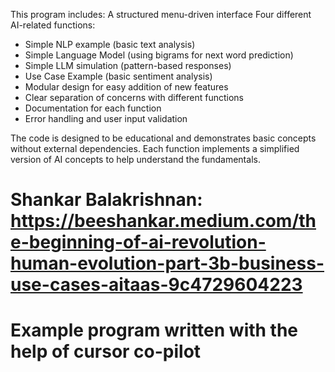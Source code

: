 This program includes:
A structured menu-driven interface
Four different AI-related functions:
- Simple NLP example (basic text analysis)
- Simple Language Model (using bigrams for next word prediction)
- Simple LLM simulation (pattern-based responses)
- Use Case Example (basic sentiment analysis)
- Modular design for easy addition of new features
- Clear separation of concerns with different functions
- Documentation for each function
- Error handling and user input validation
  
The code is designed to be educational and demonstrates basic concepts without external dependencies. Each function implements a simplified version of AI concepts to help understand the fundamentals.

# Shankar Balakrishnan: https://beeshankar.medium.com/the-beginning-of-ai-revolution-human-evolution-part-3b-business-use-cases-aitaas-9c4729604223
# Example program written with the help of cursor co-pilot
